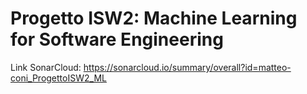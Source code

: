 # Progetto ISW2: Machine Learning for Software Engineering 

Link SonarCloud: https://sonarcloud.io/summary/overall?id=matteo-coni_ProgettoISW2_ML
